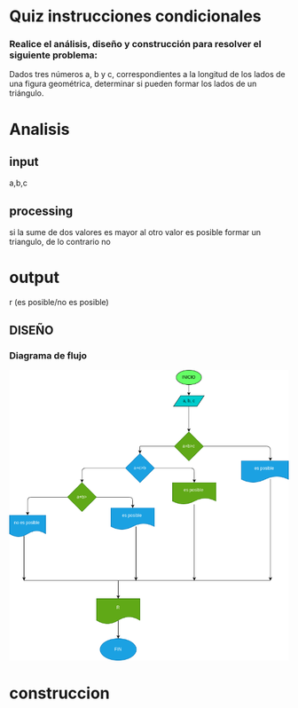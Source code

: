 
# Quiz instrucciones condicionales

### Realice el análisis, diseño y construcción para resolver el siguiente problema:

Dados tres números a, b y c, correspondientes a la longitud de los lados de una figura geométrica, determinar si pueden formar los lados de un triángulo.

# Analisis
## input
a,b,c
## processing
si la sume de dos valores es mayor al otro valor es posible formar un triangulo, de lo contrario no 

# output 

r (es posible/no es posible)


## DISEÑO

### Diagrama de flujo
![Diagrama de flujo](diagrama.png "Diagrama de flujo")  

# construccion